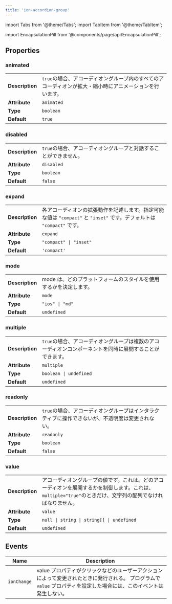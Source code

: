 ```yaml
---
title: 'ion-accordion-group'
---
```


import Tabs from '@theme/Tabs';
import TabItem from '@theme/TabItem';

import EncapsulationPill from '@components/page/api/EncapsulationPill';

<EncapsulationPill type="shadow" />

## Properties

### animated

|                 |                                                                                                          |
| --------------- | -------------------------------------------------------------------------------------------------------- |
| **Description** | `true`の場合、アコーディオングループ内のすべてのアコーディオンが拡大・縮小時にアニメーションを行います。 |
| **Attribute**   | `animated`                                                                                               |
| **Type**        | `boolean`                                                                                                |
| **Default**     | `true`                                                                                                   |

### disabled

|                 |                                                                  |
| --------------- | ---------------------------------------------------------------- |
| **Description** | `true`の場合、アコーディオングループと対話することができません。 |
| **Attribute**   | `disabled`                                                       |
| **Type**        | `boolean`                                                        |
| **Default**     | `false`                                                          |

### expand

|                 |                                                                                                                       |
| --------------- | --------------------------------------------------------------------------------------------------------------------- |
| **Description** | 各アコーディオンの拡張動作を記述します。指定可能な値は `"compact"` と `"inset"` です。デフォルトは `"compact"` です。 |
| **Attribute**   | `expand`                                                                                                              |
| **Type**        | `"compact" \| "inset"`                                                                                                |
| **Default**     | `'compact'`                                                                                                           |

### mode

|                 |                                                                   |
| --------------- | ----------------------------------------------------------------- |
| **Description** | mode は、どのプラットフォームのスタイルを使用するかを決定します。 |
| **Attribute**   | `mode`                                                            |
| **Type**        | `"ios" \| "md"`                                                   |
| **Default**     | `undefined`                                                       |

### multiple

|                 |                                                                                                          |
| --------------- | -------------------------------------------------------------------------------------------------------- |
| **Description** | `true`の場合、アコーディオングループは複数のアコーディオンコンポーネントを同時に展開することができます。 |
| **Attribute**   | `multiple`                                                                                               |
| **Type**        | `boolean \| undefined`                                                                                   |
| **Default**     | `undefined`                                                                                              |

### readonly

|                 |                                                                                                  |
| --------------- | ------------------------------------------------------------------------------------------------ |
| **Description** | `true`の場合、アコーディオングループはインタラクティブに操作できないが、不透明度は変更されない。 |
| **Attribute**   | `readonly`                                                                                       |
| **Type**        | `boolean`                                                                                        |
| **Default**     | `false`                                                                                          |

### value

|                 |                                                                                                                                                             |
| --------------- | ----------------------------------------------------------------------------------------------------------------------------------------------------------- |
| **Description** | アコーディオングループの値です。これは、どのアコーディオンを展開するかを制御します。これは、`multiple="true"`のときだけ、文字列の配列でなければなりません。 |
| **Attribute**   | `value`                                                                                                                                                     |
| **Type**        | `null \| string \| string[] \| undefined`                                                                                                                   |
| **Default**     | `undefined`                                                                                                                                                 |

## Events

| Name        | Description                                                                                                                                                          |
| ----------- | -------------------------------------------------------------------------------------------------------------------------------------------------------------------- |
| `ionChange` | value プロパティがクリックなどのユーザーアクションによって変更されたときに発行される。 プログラムで `value` プロパティを設定した場合には、このイベントは発生しない。 |
